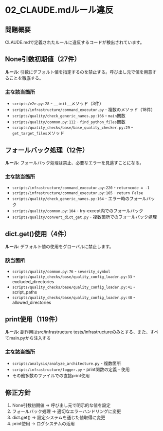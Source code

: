 # 02_CLAUDE.mdルール違反

## 問題概要
CLAUDE.mdで定義されたルールに違反するコードが検出されています。

## None引数初期値（27件）
**ルール**: 引数にデフォルト値を指定するのを禁止する。呼び出し元で値を用意することを徹底する。

### 主な該当箇所
- `scripts/e2e.py:28` - `__init__`メソッド（3件）
- `scripts/infrastructure/command_executor.py` - 複数のメソッド（18件）
- `scripts/quality/check_generic_names.py:166` - `main`関数
- `scripts/quality/common.py:112` - `find_python_files`関数
- `scripts/quality_checks/base/base_quality_checker.py:29` - `get_target_files`メソッド

## フォールバック処理（12件）
**ルール**: フォールバック処理は禁止、必要なエラーを見逃すことになる。

### 主な該当箇所
- `scripts/infrastructure/command_executor.py:220` - `returncode = -1`
- `scripts/infrastructure/command_executor.py:165` - `return False`
- `scripts/quality/check_generic_names.py:164` - エラー時のフォールバック
- `scripts/quality/common.py:104` - try-except内でのフォールバック
- `scripts/quality/convert_dict_get.py` - 複数箇所でのフォールバック処理

## dict.get()使用（4件）
**ルール**: デフォルト値の使用をグローバルに禁止します。

### 該当箇所
- `scripts/quality/common.py:76` - `severity_symbol`
- `scripts/quality_checks/base/quality_config_loader.py:33` - excluded_directories
- `scripts/quality_checks/base/quality_config_loader.py:41` - script_paths
- `scripts/quality_checks/base/quality_config_loader.py:48` - allowed_directories

## print使用（119件）
**ルール**: 副作用はsrc/infrastructure tests/infrastructureのみとする、また、すべてmain.pyから注入する

### 主な該当箇所
- `scripts/analysis/analyze_architecture.py` - 複数箇所
- `scripts/infrastructure/logger.py` - print関数の定義・使用
- その他多数のファイルでの直接print使用

## 修正方針
1. None引数初期値 → 呼び出し元で明示的な値を設定
2. フォールバック処理 → 適切なエラーハンドリングに変更
3. dict.get() → 設定システムを通じた値取得に変更
4. print使用 → ログシステムの活用